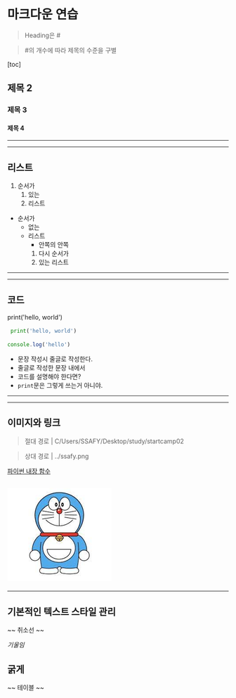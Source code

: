 # 마크다운 연습
> Heading은 #

> #의 개수에 따라 제목의 수준을 구별

[toc]

## 제목 2
### 제목 3
#### 제목 4
---
---
## 리스트
1. 순서가
    1. 있는
    2. 리스트

- 순서가
    - 없는
    - 리스트
        - 안쪽의 안쪽
        1. 다시 순서가
        2. 있는 리스트
---
---
## 코드
print('hello, world')
```python
 print('hello, world')
```
```javascript
console.log('hello')
```

- 문장 작성시 줄글로 작성한다.
- 줄글로 작성한 문장 내에서
- 코드를 설명해야 한다면?
- `print`문은 그렇게 쓰는거 아니야.
---
---
## 이미지와 링크
> 절대 경로 | C/Users/SSAFY/Desktop/study/startcamp02

> 상대 경로 | ../ssafy.png

[파이썬 내장 함수](https://docs.python.org/3/library/functions.html)

![도라에몽](assets/다운로드.jpg)
---
---
## 기본적인 텍스트 스타일 관리
~~ 취소선 ~~

*기울임*

**굵게**
---
~~  테이블 ~~

